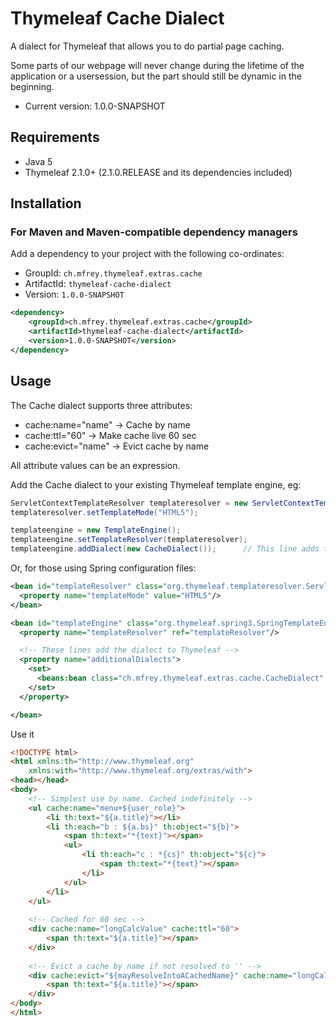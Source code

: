 
Thymeleaf Cache Dialect
========================

A dialect for Thymeleaf that allows you to do partial page caching.

Some parts of our webpage will never change during the lifetime of the application or a usersession, but the part should still be dynamic in the beginning.

 - Current version: 1.0.0-SNAPSHOT


Requirements
------------

 - Java 5
 - Thymeleaf 2.1.0+ (2.1.0.RELEASE and its dependencies included)


Installation
------------

### For Maven and Maven-compatible dependency managers
Add a dependency to your project with the following co-ordinates:

 - GroupId: `ch.mfrey.thymeleaf.extras.cache`
 - ArtifactId: `thymeleaf-cache-dialect`
 - Version: `1.0.0-SNAPSHOT`

```xml
<dependency>
	<groupId>ch.mfrey.thymeleaf.extras.cache</groupId>
	<artifactId>thymeleaf-cache-dialect</artifactId>
	<version>1.0.0-SNAPSHOT</version>
</dependency>
```

Usage
-----

The Cache dialect supports three attributes:

 - cache:name="name" -> Cache by name
 - cache:ttl="60" -> Make cache live 60 sec
 - cache:evict="name" -> Evict cache by name
 
All attribute values can be an expression.



Add the Cache dialect to your existing Thymeleaf template engine, eg:

```java
ServletContextTemplateResolver templateresolver = new ServletContextTemplateResolver();
templateresolver.setTemplateMode("HTML5");

templateengine = new TemplateEngine();
templateengine.setTemplateResolver(templateresolver);
templateengine.addDialect(new CacheDialect());		// This line adds the dialect to Thymeleaf
```

Or, for those using Spring configuration files:

```xml
<bean id="templateResolver" class="org.thymeleaf.templateresolver.ServletContextTemplateResolver">
  <property name="templateMode" value="HTML5"/>
</bean>

<bean id="templateEngine" class="org.thymeleaf.spring3.SpringTemplateEngine">
  <property name="templateResolver" ref="templateResolver"/>

  <!-- These lines add the dialect to Thymeleaf -->
  <property name="additionalDialects">
    <set>
      <beans:bean class="ch.mfrey.thymeleaf.extras.cache.CacheDialect" />
    </set>
  </property>

</bean>
```

Use it
```html
<!DOCTYPE html>
<html xmlns:th="http://www.thymeleaf.org"
	xmlns:with="http://www.thymeleaf.org/extras/with">
<head></head>
<body>
	<!-- Simplest use by name. Cached indefinitely -->
	<ul cache:name="menu+${user_role}">
		<li th:text="${a.title}"></li>
		<li th:each="b : ${a.bs}" th:object="${b}">
			<span th:text="*{text}"></span>
			<ul>
				<li th:each="c : *{cs}" th:object="${c}">
					<span th:text="*{text}"></span>
				</li>
			</ul>
		</li>
	</ul>
	
	<!-- Cached for 60 sec -->
	<div cache:name="longCalcValue" cache:ttl="60">
		<span th:text="${a.title}"></span>
	</div>
	
	<!-- Evict a cache by name if not resolved to '' -->
	<div cache:evict="${mayResolveIntoACachedName}" cache:name="longCalcValue">
		<span th:text="${a.title}"></span>
	</div>
</body>
</html>
```
